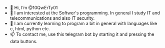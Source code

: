 - 👋 Hi, I’m @10QwErTy01
- 👀 I am interested at the Softwer's programming. In general I study IT and telecommunications and also IT security.
- 🌱 I am currently learning to program a bit in general with languages like c, html, python etc. 
- 📫 To contact me, use this telegram bot by starting it and pressing the data buttons.

<!---
10QwErTy01/10QwErTy01 is a ✨ special ✨ repository because its `README.md` (this file) appears on your GitHub profile.
You can click the Preview link to take a look at your changes.
--->
